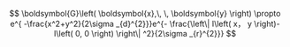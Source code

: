 $$
\boldsymbol{G}\left( \boldsymbol{x},\, \, \boldsymbol{y} \right) \propto e^{ -\frac{x^2+y^2}{2\sigma _{d}^{2}}}e^{- \frac{\left\| I\left( x， y \right)-I\left( 0, 0 \right) \right\| ^2}{2\sigma _{r}^{2}}}
$$


